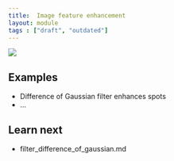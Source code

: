 ```yaml
---
title:  Image feature enhancement
layout: module
tags : ["draft", "outdated"]
---
```


<img src='https://g.gravizo.com/svg?
digraph G {
    shift [fontcolor=white,color=white];
    image -> filter -> "enhanced image";
    node [shape=box, color=grey, fontcolor=grey];
    "enhanced image" -> "feature" [label=" aka", style=dashed, color=grey, fontcolor=grey, fontsize=10];
    "feature enhancement" [shape=box, color=grey, fontcolor=grey, margin=0.05];
    filter -> "feature enhancement" [label=" aka", style=dashed, color=grey, fontcolor=grey, fontsize=10];
}
'/>

## Examples

- Difference of Gaussian filter enhances spots
- ...

## Learn next

- filter_difference_of_gaussian.md
